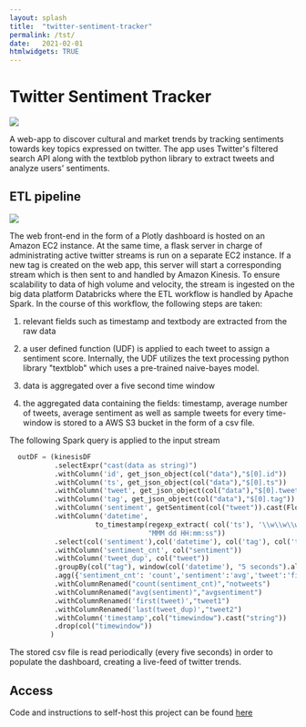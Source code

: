 ```yaml
---
layout: splash
title:  "twitter-sentiment-tracker"
permalink: /tst/
date:   2021-02-01
htmlwidgets: TRUE
--- 
```


# Twitter Sentiment Tracker

![](../assets/img/tst/title.png)

A web-app to discover cultural and market trends by tracking sentiments towards key topics expressed on twitter. The app uses Twitter's filtered search API along with the textblob python library to extract tweets and analyze users' sentiments.


## ETL pipeline

![](../assets/img/tst/twitterstream_transparent.png)

The web front-end in the form of a Plotly dashboard is hosted on an Amazon EC2 instance. At the same time, a flask server in charge of administrating active twitter streams is run on a separate EC2 instance. If a new tag is created on the web app, this server will start a corresponding stream which is then sent to and handled by Amazon Kinesis. To ensure scalability to data of high volume and velocity, the stream is ingested on the big data platform Databricks where the ETL workflow is handled by Apache Spark. In the course of this workflow, the following steps are taken:

1. relevant fields such as timestamp and textbody are extracted from the raw data

1. a user defined function (UDF) is applied to each tweet to assign a sentiment score. Internally, the UDF utilizes the text processing python library "textblob" which uses a pre-trained naive-bayes model.  
1. data is aggregated over a five second time window 

1. the aggregated data containing the fields: timestamp, average number of tweets, average sentiment as well as sample tweets for every time-window is stored to a AWS S3 bucket in the form of a csv file. 

 
The following Spark query is applied to the input stream

  <div class="input_area" markdown="1">
  
```python
  outDF = (kinesisDF
           .selectExpr("cast(data as string)")
           .withColumn('id', get_json_object(col("data"),"$[0].id"))
           .withColumn('ts', get_json_object(col("data"),"$[0].ts"))
           .withColumn('tweet', get_json_object(col("data"),"$[0].tweet"))
           .withColumn('tag', get_json_object(col("data"),"$[0].tag"))
           .withColumn('sentiment', getSentiment(col("tweet")).cast(FloatType()))
           .withColumn('datetime', 
                     to_timestamp(regexp_extract( col('ts'), '\\w\\w\\w \\d\\d? (\\d+):(\\d+):(\\d+)',0),
                                  "MMM dd HH:mm:ss"))
           .select(col('sentiment'),col('datetime'), col('tag'), col('tweet'))
           .withColumn('sentiment_cnt', col("sentiment"))
           .withColumn('tweet_dup', col("tweet"))
           .groupBy(col("tag"), window(col('datetime'), "5 seconds").alias("timewindow"))
           .agg({'sentiment_cnt': 'count','sentiment':'avg','tweet':'first','tweet_dup':'last'})
           .withColumnRenamed("count(sentiment_cnt)","notweets")
           .withColumnRenamed("avg(sentiment)","avgsentiment")
           .withColumnRenamed('first(tweet)',"tweet1")
           .withColumnRenamed('last(tweet_dup)',"tweet2")
           .withColumn('timestamp',col("timewindow").cast("string"))
           .drop(col("timewindow"))
          )

```

  </div>

The stored csv file is read periodically (every five seconds) in order to populate the dashboard, creating a live-feed of twitter trends. 


## Access
Code and instructions to self-host this project can be found [here](https://github.com/semodi/twitter-sentiment-tracker)
